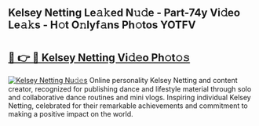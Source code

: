 ## Kelsey Netting Le𝚊𝚔ed N𝚞𝚍e - Part-74y Vi𝚍eo Le𝚊𝚔s - H𝚘t O𝚗lyf𝚊ns Ph𝚘tos YOTFV

# <h2><a href="http://hf20yv.feru.top/?c=Kelsey+Netting">🔗 👉 🔴 Kelsey Netting Vi𝚍𝚎o Ph𝚘t𝚘𝚜</a></h2>

[![Kelsey Netting Nu𝚍𝚎s](https://i.imgur.com/0TWrTi3.gif)](http://hf20yv.feru.top/?c=Kelsey+Netting)
Online personality Kelsey Netting and content creator, recognized for publishing dance and lifestyle material through solo and collaborative dance routines and mini vlogs. Inspiring individual Kelsey Netting, celebrated for their remarkable achievements and commitment to making a positive impact on the world. 
